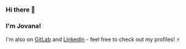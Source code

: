 ### Hi there 👋
### I'm Jovana!

I'm also on [GitLab](https://gitlab.com/JoRan29) and [LinkedIn](https://www.linkedin.com/in/jovanarandjelovic) - feel free to check out my profiles! ⚡
<!--
**JoRan29/JoRan29** is a ✨ _special_ ✨ repository because its `README.md` (this file) appears on your GitHub profile.

Here are some ideas to get you started:

- 🔭 I’m currently working on ...
- 🌱 I’m currently learning ...
- 👯 I’m looking to collaborate on ...
- 🤔 I’m looking for help with ...
- 💬 Ask me about ...
- 📫 How to reach me: ...
- 😄 Pronouns: ...
- ⚡ Fun fact: ...
-->
